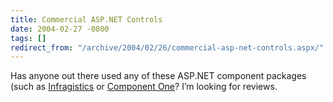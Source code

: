 ```yaml
---
title: Commercial ASP.NET Controls
date: 2004-02-27 -0800
tags: []
redirect_from: "/archive/2004/02/26/commercial-asp-net-controls.aspx/"
---
```


Has anyone out there used any of these ASP.NET component packages (such
as [Infragistics](http://www.infragistics.com/ "Infragistics") or
[Component
One](http://www.componentone.com/default.aspx "Component One")? I’m
looking for reviews.


